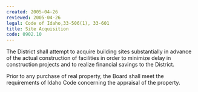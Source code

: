 ```yaml
---
created: 2005-04-26
reviewed: 2005-04-26
legal: Code of Idaho,33-506(1), 33-601
title: Site Acquisition
code: 0902.10
---
```



The District shall attempt to acquire building sites substantially in advance of the actual construction of facilities in order to minimize delay in construction projects and to realize financial savings to the District.

Prior to any purchase of real property, the Board shall meet the requirements of Idaho Code concerning the appraisal of the property.

